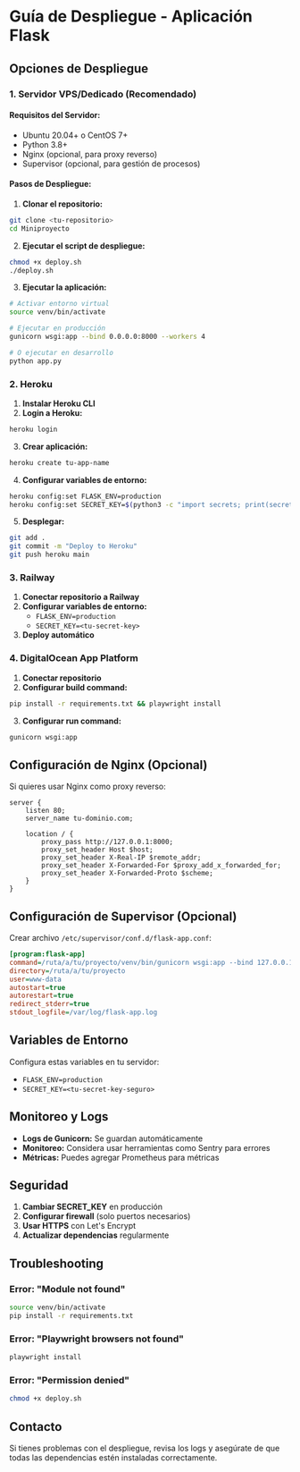 # Guía de Despliegue - Aplicación Flask

## Opciones de Despliegue

### 1. Servidor VPS/Dedicado (Recomendado)

#### Requisitos del Servidor:
- Ubuntu 20.04+ o CentOS 7+
- Python 3.8+
- Nginx (opcional, para proxy reverso)
- Supervisor (opcional, para gestión de procesos)

#### Pasos de Despliegue:

1. **Clonar el repositorio:**
```bash
git clone <tu-repositorio>
cd Miniproyecto
```

2. **Ejecutar el script de despliegue:**
```bash
chmod +x deploy.sh
./deploy.sh
```

3. **Ejecutar la aplicación:**
```bash
# Activar entorno virtual
source venv/bin/activate

# Ejecutar en producción
gunicorn wsgi:app --bind 0.0.0.0:8000 --workers 4

# O ejecutar en desarrollo
python app.py
```

### 2. Heroku

1. **Instalar Heroku CLI**
2. **Login a Heroku:**
```bash
heroku login
```

3. **Crear aplicación:**
```bash
heroku create tu-app-name
```

4. **Configurar variables de entorno:**
```bash
heroku config:set FLASK_ENV=production
heroku config:set SECRET_KEY=$(python3 -c "import secrets; print(secrets.token_hex(32))")
```

5. **Desplegar:**
```bash
git add .
git commit -m "Deploy to Heroku"
git push heroku main
```

### 3. Railway

1. **Conectar repositorio a Railway**
2. **Configurar variables de entorno:**
   - `FLASK_ENV=production`
   - `SECRET_KEY=<tu-secret-key>`
3. **Deploy automático**

### 4. DigitalOcean App Platform

1. **Conectar repositorio**
2. **Configurar build command:**
```bash
pip install -r requirements.txt && playwright install
```
3. **Configurar run command:**
```bash
gunicorn wsgi:app
```

## Configuración de Nginx (Opcional)

Si quieres usar Nginx como proxy reverso:

```nginx
server {
    listen 80;
    server_name tu-dominio.com;

    location / {
        proxy_pass http://127.0.0.1:8000;
        proxy_set_header Host $host;
        proxy_set_header X-Real-IP $remote_addr;
        proxy_set_header X-Forwarded-For $proxy_add_x_forwarded_for;
        proxy_set_header X-Forwarded-Proto $scheme;
    }
}
```

## Configuración de Supervisor (Opcional)

Crear archivo `/etc/supervisor/conf.d/flask-app.conf`:

```ini
[program:flask-app]
command=/ruta/a/tu/proyecto/venv/bin/gunicorn wsgi:app --bind 127.0.0.1:8000
directory=/ruta/a/tu/proyecto
user=www-data
autostart=true
autorestart=true
redirect_stderr=true
stdout_logfile=/var/log/flask-app.log
```

## Variables de Entorno

Configura estas variables en tu servidor:

- `FLASK_ENV=production`
- `SECRET_KEY=<tu-secret-key-seguro>`

## Monitoreo y Logs

- **Logs de Gunicorn:** Se guardan automáticamente
- **Monitoreo:** Considera usar herramientas como Sentry para errores
- **Métricas:** Puedes agregar Prometheus para métricas

## Seguridad

1. **Cambiar SECRET_KEY** en producción
2. **Configurar firewall** (solo puertos necesarios)
3. **Usar HTTPS** con Let's Encrypt
4. **Actualizar dependencias** regularmente

## Troubleshooting

### Error: "Module not found"
```bash
source venv/bin/activate
pip install -r requirements.txt
```

### Error: "Playwright browsers not found"
```bash
playwright install
```

### Error: "Permission denied"
```bash
chmod +x deploy.sh
```

## Contacto

Si tienes problemas con el despliegue, revisa los logs y asegúrate de que todas las dependencias estén instaladas correctamente. 